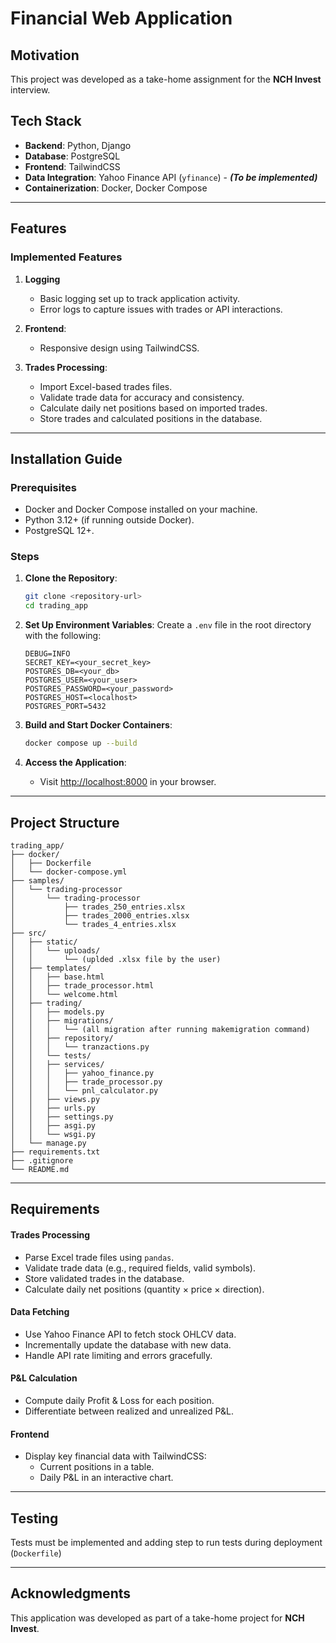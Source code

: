 # Financial Web Application

## Motivation

This project was developed as a take-home assignment for the **NCH Invest** interview.

## Tech Stack

- **Backend**: Python, Django
- **Database**: PostgreSQL
- **Frontend**: TailwindCSS
- **Data Integration**: Yahoo Finance API (`yfinance`) -  **_(To be implemented)_**
- **Containerization**: Docker, Docker Compose

---

## Features

### Implemented Features

1. **Logging**
    - Basic logging set up to track application activity.
    - Error logs to capture issues with trades or API interactions.

2. **Frontend**:
    - Responsive design using TailwindCSS.

3. **Trades Processing**:
    - Import Excel-based trades files.
    - Validate trade data for accuracy and consistency.
    - Calculate daily net positions based on imported trades.
    - Store trades and calculated positions in the database.

---

## Installation Guide

### Prerequisites

- Docker and Docker Compose installed on your machine.
- Python 3.12+ (if running outside Docker).
- PostgreSQL 12+.

### Steps

1. **Clone the Repository**:
   ```bash
   git clone <repository-url>
   cd trading_app
   ```

2. **Set Up Environment Variables**:
   Create a `.env` file in the root directory with the following:
   ```env
   DEBUG=INFO
   SECRET_KEY=<your_secret_key>
   POSTGRES_DB=<your_db>
   POSTGRES_USER=<your_user>
   POSTGRES_PASSWORD=<your_password>
   POSTGRES_HOST=<localhost>
   POSTGRES_PORT=5432
   ```

3. **Build and Start Docker Containers**:
   ```bash
   docker compose up --build
   ```

4. **Access the Application**:
    - Visit [http://localhost:8000](http://localhost:8000) in your browser.

---

## Project Structure

```
trading_app/
├── docker/
│   ├── Dockerfile
│   └── docker-compose.yml
├── samples/
│   └── trading-processor
│       └── trading-processor
│           ├── trades_250_entries.xlsx
│           ├── trades_2000_entries.xlsx
│           └── trades_4_entries.xlsx
├── src/
│   ├── static/
│   │   └── uploads/
│   │       └── (uplded .xlsx file by the user)
│   ├── templates/
│   │   ├── base.html
│   │   ├── trade_processor.html
│   │   └── welcome.html
│   ├── trading/
│   │   ├── models.py
│   │   ├── migrations/
│   │   │   └── (all migration after running makemigration command)
│   │   ├── repository/
│   │   │   └── tranzactions.py
│   │   └── tests/
│   │   ├── services/
│   │   │   ├── yahoo_finance.py
│   │   │   ├── trade_processor.py
│   │   │   └── pnl_calculator.py
│   │   ├── views.py
│   │   ├── urls.py
│   │   ├── settings.py
│   │   ├── asgi.py
│   │   └── wsgi.py
│   └── manage.py
├── requirements.txt
├── .gitignore
└── README.md
```

---

## Requirements

#### Trades Processing

- Parse Excel trade files using `pandas`.
- Validate trade data (e.g., required fields, valid symbols).
- Store validated trades in the database.
- Calculate daily net positions (quantity × price × direction).

#### Data Fetching

- Use Yahoo Finance API to fetch stock OHLCV data.
- Incrementally update the database with new data.
- Handle API rate limiting and errors gracefully.

#### P&L Calculation

- Compute daily Profit & Loss for each position.
- Differentiate between realized and unrealized P&L.

#### Frontend

- Display key financial data with TailwindCSS:
    - Current positions in a table.
    - Daily P&L in an interactive chart.

---

## Testing

Tests must be implemented and adding step to run tests during deployment (`Dockerfile`)

---

## Acknowledgments

This application was developed as part of a take-home project for **NCH Invest**.
